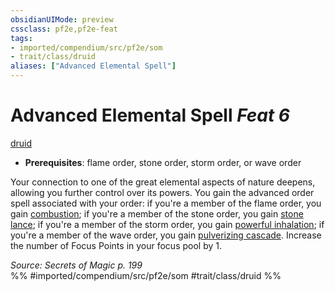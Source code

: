 ```yaml
---
obsidianUIMode: preview
cssclass: pf2e,pf2e-feat
tags:
- imported/compendium/src/pf2e/som
- trait/class/druid
aliases: ["Advanced Elemental Spell"]
---
```

# Advanced Elemental Spell  *Feat 6*  
[druid](rules/traits/druid.md)  

- **Prerequisites**: flame order, stone order, storm order, or wave order

Your connection to one of the great elemental aspects of nature deepens, allowing you further control over its powers. You gain the advanced order spell associated with your order: if you're a member of the flame order, you gain [combustion](../spells/combustion-som.md); if you're a member of the stone order, you gain [stone lance](../spells/stone-lance-som.md); if you're a member of the storm order, you gain [powerful inhalation](../spells/powerful-inhalation-som.md); if you're a member of the wave order, you gain [pulverizing cascade](../spells/pulverizing-cascade-som.md). Increase the number of Focus Points in your focus pool by 1.

*Source: Secrets of Magic p. 199*  
%% #imported/compendium/src/pf2e/som #trait/class/druid %%